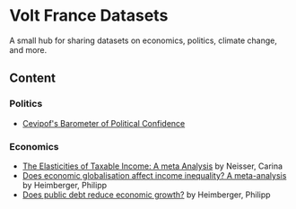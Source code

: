 # Volt France Datasets

A small hub for sharing datasets on economics, politics, climate change, and more.

## Content

### Politics

- [Cevipof's Barometer of Political Confidence](https://www.sciencespo.fr/cevipof/fr/content/le-barometre-de-la-confiance-politique.html)

### Economics

- [The Elasticities of Taxable Income: A meta Analysis](https://www.econstor.eu/handle/10419/231492) by Neisser, Carina
- [Does economic globalisation affect income inequality? A meta-analysis](https://github.com/heimbergecon/global-ineq-meta) by Heimberger, Philipp
- [Does public debt reduce economic growth?](https://github.com/heimbergecon/pubdebt-growth) by Heimberger, Philipp